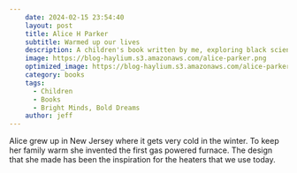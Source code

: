 ```yaml
---
    date: 2024-02-15 23:54:40
    layout: post
    title: Alice H Parker
    subtitle: Warmed up our lives
    description: A children's book written by me, exploring black scientists, inventors, and technologists.
    image: https://blog-haylium.s3.amazonaws.com/alice-parker.png
    optimized_image: https://blog-haylium.s3.amazonaws.com/alice-parker.png
    category: books
    tags:
      - Children
      - Books
      - Bright Minds, Bold Dreams
    author: jeff
---
```


Alice grew up in New Jersey where it gets very cold in the winter. To keep her family warm she invented the first gas powered furnace. The design that she made has been the inspiration for the heaters that we use today.